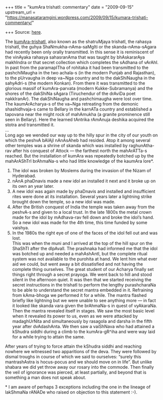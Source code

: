 +++
title = "kumAra trishatI: commentary"
date = "2009-09-15"
upstream_url = "https://manasataramgini.wordpress.com/2009/09/15/kumara-trishati-commentary/"

+++
Source: [here](https://manasataramgini.wordpress.com/2009/09/15/kumara-trishati-commentary/).

The
[kumAra-trishatI](https://manasataramgini.wordpress.com/2009/09/15/kumara-trishati/),
also known as the shatruMjaya trishatI, the rahasya trishatI, the guhya
ShaNmukha-nAma-saMgIti or the skanda-nAma-sAgara had recently been only
orally transmitted. In this sense it is reminiscent of the vinAyaka
rahasya sahasranAma that was taught by bhAskararAya makhIndra or that
secret collection which completes the sAdhana of vArAhI. In past from
the paramapITha of rohitaka it had been transmitted to the pashchiMaugha
in the two achala-s (in the modern Punjab and Rajasthan), to the
pUrvaugha in deep va\~Nga country and to the dakShiNaugha in the
sahyAdri-s (the modern Konkan). From there it was transmitted to the
glorious massif of kumAra-parvata (modern Kukke-Subramanya) and the
shores of the dakShiNa sAgara (Tiruchendur of the drAviDa poet
nakkIranAr). The dakShiNaugha and pashchimaugha were lost over time. The
kaumArAcharya-s of the va\~Nga retreating from the demonic
shashidhvaja-s came to Bellary in the karnATa country and established a
tapovana near the might rock of mahAmukha (a granite prominence still
seen in Bellary). Here the learned tAntrika rAmAnuja deshika acquired
the stotra and transmitted it.  
…  
Long ago we wended our way up to the hilly spur in the city of our youth
on which the peshvA bAlAjI nAnAsAheb had resided. Atop it among several
other temples was a shrine of skanda which was installed by
raghunAtha-rav after his conquest of Attock — the farthest north the
mahArATTa-s reached. But the installation of kumAra was repeatedly
botched up by the mahArAShTrI brAhmaNa-s who had little knowledge of the
kaumAra lore\*.  
1) The idol was broken by Moslems during the invasion of the Nizam of
Hyderabad.  
2) nAnA phaDnavis made a new idol an installed it next and it broke up
on its own an year later.  
3) A new idol was again made by phaDnavis and installed and insufficient
rites were done at its installation. Several years later a lightning
strike brought down the temple, so a new idol was made.  
4) After the British conquest of India the temple was taken away from
the peshvA-s and given to a local trust. In the late 1800s the metal
crown made for the idol by mAdhava-rav fell down and broke the idol’s
hand. So a new idol was made for the 4th time, this time funded by some
vaishya.  
5) In the 1980s the right eye of one of the faces of the idol fell out
and was lost.  
This was when the muni and I arrived at the top of the hill spur on the
ShaShTI after the dIpAvalI. The prashnaka had informed me that the idol
was botched up and needed a mahAshAntI, but the complete ritual system
was not available to the purohita at hand. We lent him what ever aid we
could, but went away a bit dissatisfied and not having the complete
thing ourselves. The great student of our Acharya finally set things
right through a secret prayoga. We went back to hill and stood silent in
the afternoon quiet. It was then that we started receiving the secret
instructions in the trishatI to perform the lengthy purashcharaNa to be
able to understand the secret mantra embedded in it. Refraining from
kAma-bhoga we performed it for a while. The mantra flashed briefly like
lightning but we were unable to see anything more — in fact it looked
like skanda vara given the brAhmaNa-s in quest of vyAkaraNa. Then the
mantra revealed itself in stages. We saw the most basic level when it
revealed its power to us, even as we were attacked by madaghUrNita and
simultaneously by rasagola and darsha in the fifth year after
dvAdashAnta. We then saw a vaiShNava who had attained a kShudra siddhi
during a climb to the kumAra-gR^iha and were way laid for a while trying
to attain the same.

After years of trying to force attain the kShudra siddhi and reaching
nowhere we witnessed two apparitions of the deva. They were followed by
dismal troughs in course of which we said to ourselves: “surely this
mantrashAstra is hocus-pocus and we should move on in life”. But unlike
shabara we did yet throw away our rosary into the commode. Then finally
the veil of ignorance was pierced, at least partially, and beyond that
is something a man does not speak about.

\* I am aware of perhaps 3 exceptions including the one in the lineage
of lakShmaNa rANADe who raised on objection to this statement :-).

